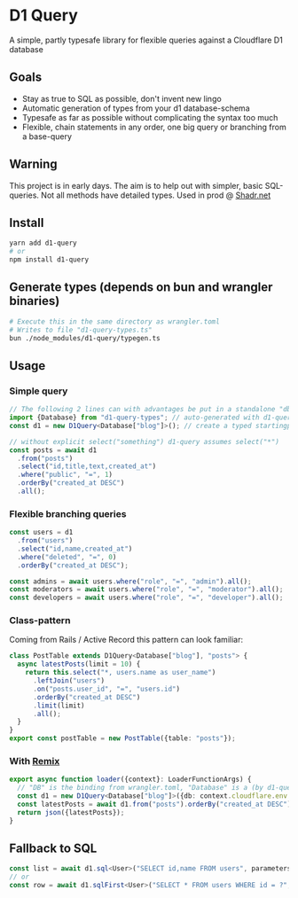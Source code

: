 # D1 Query

A simple, partly typesafe library for flexible queries against a Cloudflare D1 database

## Goals

- Stay as true to SQL as possible, don't invent new lingo
- Automatic generation of types from your d1 database-schema
- Typesafe as far as possible without complicating the syntax too much
- Flexible, chain statements in any order, one big query or branching from a base-query

## Warning

This project is in early days. The aim is to help out with simpler, basic SQL-queries. Not all methods have detailed types. Used in prod @ [Shadr.net](https://shadr.net/)

## Install

```bash
yarn add d1-query
# or
npm install d1-query
```

## Generate types (depends on bun and wrangler binaries)

```bash
# Execute this in the same directory as wrangler.toml
# Writes to file "d1-query-types.ts"
bun ./node_modules/d1-query/typegen.ts
```

## Usage

### Simple query

```typescript
// The following 2 lines can with advantages be put in a standalone "db.ts" exporting d1
import {Database} from "d1-query-types"; // auto-generated with d1-queries typegen.ts
const d1 = new D1Query<Database["blog"]>(); // create a typed startingpoint for the query

// without explicit select("something") d1-query assumes select("*")
const posts = await d1
  .from("posts")
  .select("id,title,text,created_at")
  .where("public", "=", 1)
  .orderBy("created_at DESC")
  .all();
```

### Flexible branching queries

```typescript
const users = d1
  .from("users")
  .select("id,name,created_at")
  .where("deleted", "=", 0)
  .orderBy("created_at DESC");

const admins = await users.where("role", "=", "admin").all();
const moderators = await users.where("role", "=", "moderator").all();
const developers = await users.where("role", "=", "developer").all();
```

### Class-pattern

Coming from Rails / Active Record this pattern can look familiar:

```typescript
class PostTable extends D1Query<Database["blog"], "posts"> {
  async latestPosts(limit = 10) {
    return this.select("*, users.name as user_name")
      .leftJoin("users")
      .on("posts.user_id", "=", "users.id")
      .orderBy("created_at DESC")
      .limit(limit)
      .all();
  }
}
export const postTable = new PostTable({table: "posts"});
```

### With [Remix](https://remix.run/)

```typescript
export async function loader({context}: LoaderFunctionArgs) {
  // "DB" is the binding from wrangler.toml, "Database" is a (by d1-query:s typegen.ts) generated interface
  const d1 = new D1Query<Database["blog"]>({db: context.cloudflare.env.DB});
  const latestPosts = await d1.from("posts").orderBy("created_at DESC").limit(10).all();
  return json({latestPosts});
}
```

## Fallback to SQL

```typescript
const list = await d1.sql<User>("SELECT id,name FROM users", parameters); // returns an array of User
// or
const row = await d1.sqlFirst<User>("SELECT * FROM users WHERE id = ?", parameters); // returns a User
```
